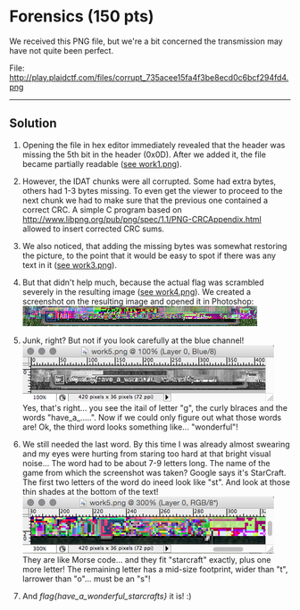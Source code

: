 # Forensics (150 pts)
We received this PNG file, but we're a bit concerned the transmission may have not quite been perfect.

File: http://play.plaidctf.com/files/corrupt_735acee15fa4f3be8ecd0c6bcf294fd4.png

---

## Solution

1. Opening the file in hex editor immediately revealed that the header was missing the 5th bit in the header (0x0D). After we added it, the file became partially readable ([see work1.png](work1.png)).

2. However, the IDAT chunks were all corrupted. Some had extra bytes, others had 1-3 bytes missing. To even get the viewer to proceed to the next chunk we had to make sure that the previous one contained a correct CRC. A simple C program based on http://www.libpng.org/pub/png/spec/1.1/PNG-CRCAppendix.html allowed to insert corrected CRC sums.

3. We also noticed, that adding the missing bytes was somewhat restoring the picture, to the point that it would be easy to spot if there was any text in it ([see work3.png](work3.png)).

4. But that didn't help much, because the actual flag was scrambled severely in the resulting image ([see work4.png](work4.png)). We created a screenshot on the resulting image and opened it in Photoshop: ![alt tag](work5.png)

5. Junk, right? But not if you look carefully at the blue channel! 
![alt tag](work6.png)
Yes, that's right... you see the itail of letter "g", the curly blraces and the words "have_a_.....". Now if we could only figure out what those words are! Ok, the third word looks something like... "wonderful"!

6. We still needed the last word. By this time I was already almost swearing and my eyes were hurting from staring too hard at that bright visual noise... The word had to be about 7-9 letters long. The name of the game from which the screenshot was taken? Google says it's StarCraft. The first two letters of the word do ineed look like "st". And look at those thin shades at the bottom of the text! 
![alt tag](work7.png)
They are like Morse code... and they fit "starcraft" exactly, plus one more letter! The remaining letter has a mid-size footprint, wider than "t", larrower than "o"... must be an "s"!

7. And *flag{have_a_wonderful_starcrafts}* it is! :)
